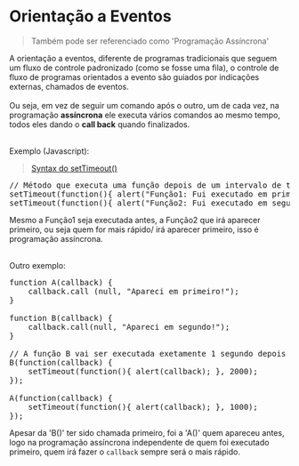 # Orientação a Eventos

> Também pode ser referenciado como 'Programação Assíncrona'

A orientação a eventos, diferente de programas tradicionais que seguem um fluxo de controle padronizado (como se fosse uma fila), o controle de fluxo de programas orientados a evento são guiados por indicações externas, chamados de eventos.<br><br> Ou seja, em vez de seguir um comando após o outro, um de cada vez, na programação **assíncrona** ele executa vários comandos ao mesmo tempo, todos eles dando o **call back** quando finalizados.<br><br>

Exemplo (Javascript):<br>

> [Syntax do setTimeout()](https://www.w3schools.com/jsref/met_win_settimeout.asp)

<pre>
// Método que executa uma função depois de um intervalo de tempo (Milisegundo)
setTimeout(function(){ alert("Função1: Fui executado em primeiro!"); }, 4000); 
setTimeout(function(){ alert("Função2: Fui executado em segundo!"); }, 1000); 
</pre>

Mesmo a Função1 seja executada antes, a Função2 que irá aparecer primeiro, ou seja quem for mais rápido/ irá aparecer primeiro, isso é programação assíncrona.<br><br>

Outro exemplo:

<pre>
function A(callback) {
    callback.call (null, "Apareci em primeiro!");
}

function B(callback) {
    callback.call(null, "Apareci em segundo!");
}

// A função B vai ser executada exetamente 1 segundo depois da A
B(function(callback) { 
    setTimeout(function(){ alert(callback); }, 2000);
});

A(function(callback) {
    setTimeout(function(){ alert(callback); }, 1000);
});
</pre>

Apesar da 'B()' ter sido chamada primeiro, foi a 'A()' quem apareceu antes, logo na programação assíncrona independente de quem foi executado primeiro, quem irá fazer o `callback` sempre será o mais rápido.
